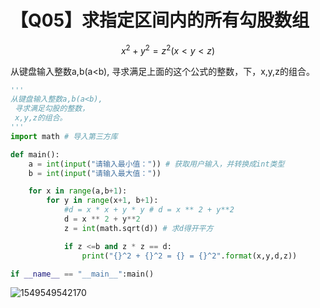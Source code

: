 # 【Q05】求指定区间内的所有勾股数组

$$
x^2 + y^2 = z^2 (x<y<z)
$$

从键盘输入整数a,b(a<b), 寻求满足上面的这个公式的整数，下，x,y,z的组合。

```python
'''
从键盘输入整数a,b(a<b),
 寻求满足勾股的整数，
 x,y,z的组合。
'''
import math # 导入第三方库

def main():
    a = int(input("请输入最小值：")) # 获取用户输入，并转换成int类型
    b = int(input("请输入最大值："))

    for x in range(a,b+1):
        for y in range(x+1, b+1):
            #d = x * x + y * y # d = x ** 2 + y**2 
            d = x ** 2 + y**2 
            z = int(math.sqrt(d)) # 求d得开平方

            if z <=b and z * z == d:
                print("{}^2 + {}^2 = {} = {}^2".format(x,y,d,z))

if __name__ == "__main__":main()

```

![1549549542170](C:\Users\Think\AppData\Roaming\Typora\typora-user-images\1549549542170.png)

